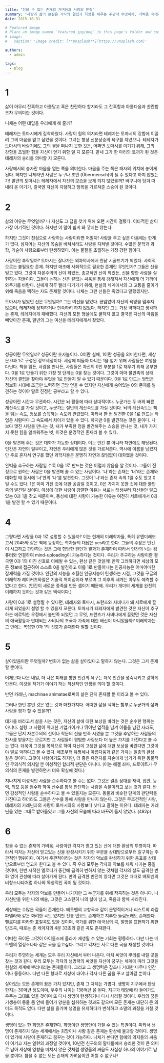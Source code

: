 ```yaml
---
title: "참을 수 없는 존재의 가벼움과 사랑의 본질"
summary: "사랑과 삶의 본질은 각자의 결핍과 희망을 채우는 주관적 투영이자, 가벼움 속에서도 존재의 의미를 찾아가는 과정이다."
date: 2015-10-31

# Featured image
# Place an image named `featured.jpg/png` in this page's folder and customize its options here.
# image:
#   caption: 'Image credit: [**Unsplash**](https://unsplash.com)'

authors:
  - admin

tags:
  - Blog
---
```


# 1

삶이 아무리 잔혹하고 아름답고 혹은 찬란하다 할지라도 그 잔혹함과 아름다움과 찬란함조차 무의미한 것이다. 

니체는 어떤 대답을 우리에게 해 줄까?

테레자는 토마시에게 집착하였다. 사랑이 힘의 의지라면 테레자는 토마시의 강함에 이끌려 그의 마음을 얻고 싶었을 것이다. 그녀는 항상 신분상승의 욕구를 지녔으니. 테레자가 토마시의 바람기에도 그의 곁을 떠나지 못한 것은, 어쩌면 토마시를 이기기 위해, 그의 강함을 초월한 힘을 자신이 얻기 위함 일 지 모른다. 끝내 그가 한 마리의 토끼가 된 것은 테레자의 승리를 의미할 지 모른다.

사랑에서의 승자란 마음을 얻는 쪽을 의미한다. 마음을 주는 쪽은 패자의 위치에 놓이게 된다. 하지만 니체라면 사람은 누구나 초인 (Übermensch)이 될 수 있다고 하지 않았는가! 말년의 토마시는 테레자에서 자신의 모습을 보게 되지 않았을까? 바구니에 담겨 떠내려 온 아기가, 결국엔 자신이 지탱하고 행복을 가르쳐준 스승이 된 것이다.

# 2

삶의 이유는 무엇일까? 나 자신도 그 답을 찾기 위해 오랜 시간이 걸렸다. 이타적인 삶이 가장 이기적인 것이다. 하지만 이 말이 쉽게 와 닿지는 않는다.

하지만 그것이 진심으로 사랑하는 사람이라면 어떨까! 사랑을 주고 싶은 마음에는 한계가 없다. 심지어는 자신의 목숨을 바쳐서라도 사랑을 지켜낼 것이다. 수많은 문학과 과학, 기술이 사랑으로부터 탄생하였다. 이는 물질을 초월하는 가장 강한 힘이다.

사랑이란 추락일까? 토마시는 잘나가는 외과의사에서 한낱 시골뜨기가 되었다. 사회적으로는 불필요한 존재. 하지만 애초에 사회적으로 필요한 존재란 무엇인가? 그들은 신을 믿고 있다. 그것이 자본주의의 신이 되었든, 종교적인 신이 되었든, 신을 향한 사랑을 실현하는 자들이다. 그들이 논하는 신은 끝없는 싸움을 통해 강해져서 자신에게 더 가까이 와주기를 바란다. 신에게 하루 빨리 다가가기 위해, 현실의 세계에서의 그 고통을 줄이기 위해 죽음을 택하는 자도 존재할 것이다. 니체는 그런 신들은 죽었다고 말했겠지만.

토마시가 믿었던 신은 무엇일까? 그는 여신을 믿었다. 끊임없이 자신의 욕망을 멈추지 않으며, 테레자에 정착하거나 만족하려 하지 않았다. 하지만 그는 가장 약하다고 생각하는 존재, 테레자에게 패배했다. 자신의 모든 행실에도 굴하지 않고 결국은 자신의 마음을 빼앗아간 존재, 말년의 그는 여신을 테레자에게서 찾았다.

# 3

성공이란 무엇일까? 성공이란 숫자놀이다. 0이란 실패, 1이란 성공을 의미한다면, 세상은 0과 1로 구성된 정보세상이다. 세상에 떠돌아 다니는 1을 얻기 위해 사람들은 여행을 다닌다. 책을 읽든, 사람을 만나든, 사람들은 자신의 0인 부분을 1로 채우기 위해 공부한다. 0을 1로 만들기 위한 가장 첫 단계는 0을 찾는 것이다. 그것이 아마 불만족의 상태. 자신의 결핍을 찾아야 무엇을 1로 만들지 알 수 있기 때문이다. 0을 1로 만드는 방법은 정보화 시대에 조금만 노력하면 금방 얻을 수 있지만 자신에게 숨어있는 0의 존재를 발견하는 것이야 말로 진정한 공부라고 할 수 있다.

성공이란 시간과 무관하다. 시간은 뇌 활동에 따라 상대적이다. 누군가는 두 배의 빠른 계산속도를 가질 것이고, 누군가는 절반의 계산속도를 가질 것이다. 뇌의 계산속도는 책을 읽는 속도, 정보를 습득하는 속도와 관련있다. 따라서 한 번 발견한 0을 1로 만드는 작업은 사람마다 그 속도에서 차이가 있을 수 있다. 하지만 0을 발견하는 것은 운이다. 나보다 멋진 사람을 만나는 것, 내가 부족한 점을 발견해주는 스승을 만나는 것, 내가 가지지 못한 힘을 일깨워주는 벗, 이것은 운명적인 존재라 볼 수 있다.

0을 발견해 주는 것은 대화가 가능한 상대이다. 이는 인간 뿐 아니라 자연에도 해당된다. 인간은 자연의 일부이고, 자연은 우리에게 많은 것을 가르쳐준다. 역사에 이름을 남겼지만 주로 혼자서 연구를 했던 과학자들은 분명히 자연과 끊임없이 대화했을 것이다.

완벽을 추구하는 사람일 수록 0을 1로 만드는 것은 어렵지 않음을 알 것이다. 그들이 진정으로 원하는 사람은 0을 발견해 줄 수 있는 사람이다. ‘나'라는 존재는 ‘너'라는 존재와 대화할 때 동시에 ‘너'안의 ‘나'를 발견한다. 그것이 ‘나'라는 존재 속의 1일 수도 있고 0일 수도 있다. 1은 이미 가진 것에 대한 공감일 것이고, 0은 가지지 못한 것에 대한 불만족의 발견일 것이다. 이성에 대한 사랑이 강렬한 이유는 서로는 태생부터 자신들만 알고 있는 0과 1을 갖고 때문이며, 동성에 대한 사랑이 가능한 이유는 여전히 서로에게서 0과 1을 발견 할 수 있기 때문이다.

# 4

그렇다면 사랑을 0과 1로 설명할 수 있을까? 이는 현재의 미래학자들, 특히 유엔미래보고서 2045와 같은 책에 등장하는 학자들의 대답은 yes라고 한다. 그들의 주장은 인간이 사고하고 판단하는 것은 그에 합당한 원인과 결과가 존재하며 따라서 인간의 뇌는 컴퓨터와 연결하여 mind-uploading이 가능하다는 것이다. 우리가 추구하는 사랑이란 결국엔 0과 1의 이진 신호로 이해될 수 있는, 환상 같은 것일까! 만약 그러하다면 세상의 모든 정보에 접근하여 스스로 0을 발견하고 이를 1로 만들어내는 인공지능은 어마어마한 잠재력을 가질 것이다. 인간의 지능을 초월한 인공지능이 탄생하는 시점, 그것을 구글의 미래학자 레이커즈와일은 기술적 특이점이라 부르며 그 이후의 세계는 아무도 예측할 수 없다고 한다. (인간이 새로운 종족을 만든 셈이기 때문에. 우리가 개미의 세계를 완전히 이해하지 못하는 것과 같은 맥락이다.)

사랑이 0과 1로 설명될 수 있다면, 테레자와 토마시, 프란츠와 사비나가 왜 서로에게 끌리게 되었을지 설명 할 수 있을지 모른다. 토마시가 테레자에게 발견한 것은 자신이 추구하는 에로틱한 우정에서 불만족 되었던 그 무엇, 프란츠가 사비나에게 끌렸던 것은 자신의 애국활동과 반대되는 사비나의 조국과 가족에 대한 배신이 아니었을까? 미래학자는 그 안에는 복잡한 0과 1의 신호가 존재한다 말할 것이다.

# 5

살아있음이란 무엇일까? 변화가 없는 삶을 살아있다고 말하지 않는다. 그것은 그저 존재할 뿐이다.

어제보다 나은 내일, 더 나은 미래를 향한 인간의 욕구는 더욱 인간을 성숙시키고 강하게 만든다. 이것을 작가가 이야기 하는 직선적인 인생을 의미 할 것이다.

반면 카레닌, machinae animatae로써의 삶은 단지 존재할 뿐 이라고 볼 수 있다.

그러나 한번 뿐인 것은 없는 것과 마찬가지다. 어떠한 삶을 택하든 함부로 누군가의 삶과 사랑을 평가 할 수 있을까?

대가를 바라고서 삶을 사는 것은, 자신의 삶에 대한 보상을 바라는 것은 순수한 행위는 아니다. 설령 그 사람이 위대한 기업가이거나 뛰어난 업적을 남겨 이름을 남긴 자라도, 그들은 단지 자본주의의 신이나 학문의 신을 만족 시켰을 뿐 그것을 추앙하는 사람들의 찬사를 받을지는 모르지만 그 사람들이 평범한 사람보다 더 높은 가치를 가진다고 볼 수는 없다. 더욱이 그것을 목적으로 하여 자신이 고생한 삶에 대한 보상을 바란다면 그것이야 말로 악하다고 볼 수 있다. 애초부터 유명세나 아름다움과 같은 가치는 일종의 환상 같은 것이다. 그것이 사랑이기도 하지만, 더 좋은 유전자를 자손에게 남기기 위한 동물적인 무의식적 의지일 뿐 이성적인 합리적 판단은 아니다. (이는 헤겔 좌파, 프로이트가 무의식의 존재를 발견하면서 더욱 확실해 졌다.)

지나치게 이성적인 사람을 순수하다고 볼 수는 없다. 그것은 결혼 상대를 재력, 집안, 능력, 외모 등을 점수화 하여 산수를 통해 판단하는 사람을 속물이라고 보는 것과 같다. 반면 감성적인 사람을 순수하다고 볼 수 있을지는 모른다. 동물과 비슷한 단계의 판단력을 가진다고 하더라도 그들은 산수를 통해 사람을 만나지 않는다. 그것은 무조건적인 사랑, 테레자의 카레닌과의 사랑이 토마시와의 사랑보다 낫다고 말하는 이유다. 테레자는 카레닌을 있는 그대로 받아들였고 그를 자신의 모습에 따라 바꾸려 들지 않았다. (482p)

# 6

참을 수 없는 존재의 가벼움. 사랑이란 각자가 믿고 있는 신에 대한 환상의 투영이다. 따라서 각자는 자신이 믿고있는 신을 완성시키기 위한 부분을 상대방으로부터 갈구하는 주관적인 행위이다. 여기서 주관적이라는 것은 각자의 악보를 완성하기 위한 음표를 상대방으로부터 얻고자 한다고 볼 수 있다. 즉 우리 모두는 각자의 악보를 채워 나가는 중일 것이며, 한번 시작한 멜로디가 중간에 급격히 변하지 않는 것처럼 각자의 삶도 급격한 변화 없이 관성에 따라 살아가게 된다. 만약 급격한 반전이 있다면 그것은 때때로 베토벤의 비창소나타처럼 하나의 독창적인 곡이 될 것이다.

우리 모두는 각자의 악보를 만들어 나가지만 그 누군가를 위해 작곡하는 것은 아니다. 나 자신만을 위한 나의 예술, 그것은 고스란히 나의 삶에 남고, 죽음과 함께 사라진다.

세상에는 수많은 곡들이 존재한다. 베토벤의 교향곡과 같이 운명적이거나 리스트의 라캄파넬라와 같은 화려한 곡도 있지만 전통 민요도 존재하고 지루한 돌림노래도 존재한다. 멜로디를 따라한 표절곡도 있을 것이며, 국가를 위한 애국심의 곡, 절망을 표현하기 위한 단조곡, 때로는 존 케이지의 4분 33초와 같은 곡도 존재한다.

어떠한 곡이든 그것이 아이튠즈에 올라가 재생될 수 있는 기회는 평등하다. 다만 나는 베토벤의 열정소나타 같은 곡을 듣고싶다. 그리고 각자는 서로 다른 곡을 재생할 것이다.

우리가 투영하는 세계는 모두 우리 자신에서 부터 나온다. 마치 씨앗이 뿌리를 내릴 곳을 찾는 것과 같다. 우리 모두는 각자의 생명력의 씨앗을 자신이 꿈꾸는 세계에 따라 그것을 현실의 세계에 뿌리내리는 존재들이다. 그리고 그 생명력은 잡초나 거대한 나무나 인간이나 동등하다. 다만 다른 형태로 세상에 태어나 각자 다른 꿈을 꾸고 살아갈 뿐이다.

살아있는 모든 존재의 꿈은 가치 있지만, 존재 그 자체는 가볍다. 생명이 지구에서 탄생 한지는 30억년 정도이며, 우주의 나이는 138억년 쯤 된다. 지구가 태양에 타 들어가도 우주는 그대로 있을 것이며 또 다시 생명이 탄생하거나 다시 사라질 것이다. 우리의 꿈은 기생충이 동물 몸 안에 들어가 양분을 섭취하는 것과도 같으며 모든 존재는 대단히 큰 의미도 목적도 없다. 다만 삶을 즐기며 생명을 유지하다가 번식하고 소멸의 과정을 거칠 것이다.

생명이 있는 한 희망은 존재한다. 희망이란 생명만이 가질 수 있는 특권이다. 따라서 생명이 존재하지 않는 세계에서는 희망이나 사랑 같은 존재는 환상에 불과할 것이다. 생명이 있기에 사랑이 존재하고 꿈꾸는 것이 가능하다. 니체가 본다면 힘에의 의지들의 싸움이 이기고 지는 일련의 과정일 것이며, 10년전 친구와의 말다툼에서 승리한 것이 큰 의미로 남아 세상에 영향을 미치지 않은 것처럼 생명들의 싸움도 사실상 하나의 이야기로 남을 뿐이다. 참을 수 없는 모든 존재의 가벼움이란 어쩔 수 없구나!
